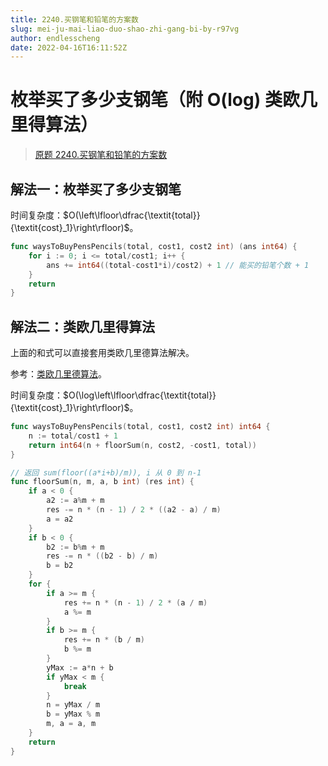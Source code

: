 ```yaml
---
title: 2240.买钢笔和铅笔的方案数
slug: mei-ju-mai-liao-duo-shao-zhi-gang-bi-by-r97vg
author: endlesscheng
date: 2022-04-16T16:11:52Z
---
```

# 枚举买了多少支钢笔（附 O(log) 类欧几里得算法）
 
> [原题 2240.买钢笔和铅笔的方案数](https://leetcode.cn/problems/number-of-ways-to-buy-pens-and-pencils)
## 解法一：枚举买了多少支钢笔

时间复杂度：$O(\left\lfloor\dfrac{\textit{total}}{\textit{cost}_1}\right\rfloor)$。

```go
func waysToBuyPensPencils(total, cost1, cost2 int) (ans int64) {
	for i := 0; i <= total/cost1; i++ {
		ans += int64((total-cost1*i)/cost2) + 1 // 能买的铅笔个数 + 1
	}
	return
}
```

## 解法二：类欧几里得算法

上面的和式可以直接套用类欧几里德算法解决。

参考：[类欧几里德算法](https://oi-wiki.org/math/number-theory/euclidean/)。

时间复杂度：$O(\log\left\lfloor\dfrac{\textit{total}}{\textit{cost}_1}\right\rfloor)$。

```go
func waysToBuyPensPencils(total, cost1, cost2 int) int64 {
	n := total/cost1 + 1
	return int64(n + floorSum(n, cost2, -cost1, total))
}

// 返回 sum(floor((a*i+b)/m)), i 从 0 到 n-1
func floorSum(n, m, a, b int) (res int) {
	if a < 0 {
		a2 := a%m + m
		res -= n * (n - 1) / 2 * ((a2 - a) / m)
		a = a2
	}
	if b < 0 {
		b2 := b%m + m
		res -= n * ((b2 - b) / m)
		b = b2
	}
	for {
		if a >= m {
			res += n * (n - 1) / 2 * (a / m)
			a %= m
		}
		if b >= m {
			res += n * (b / m)
			b %= m
		}
		yMax := a*n + b
		if yMax < m {
			break
		}
		n = yMax / m
		b = yMax % m
		m, a = a, m
	}
	return
}
```
